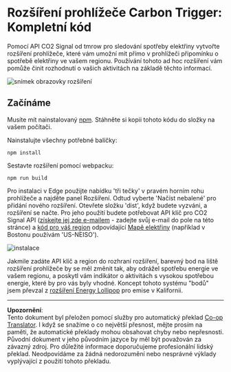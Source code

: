 <!--
CO_OP_TRANSLATOR_METADATA:
{
  "original_hash": "cbaf73f94a9ab4c680a10ef871e92948",
  "translation_date": "2025-08-28T03:47:50+00:00",
  "source_file": "5-browser-extension/solution/translation/README.es.md",
  "language_code": "cs"
}
-->
# Rozšíření prohlížeče Carbon Trigger: Kompletní kód

Pomocí API CO2 Signal od tmrow pro sledování spotřeby elektřiny vytvořte rozšíření prohlížeče, které vám umožní mít přímo v prohlížeči připomínku o spotřebě elektřiny ve vašem regionu. Používání tohoto ad hoc rozšíření vám pomůže činit rozhodnutí o vašich aktivitách na základě těchto informací.

![snímek obrazovky rozšíření](../../../../../translated_images/extension-screenshot.352c4c3ba54e4041ad2f6af749d562cc5705f527b5826efd53d11c3528f5ae45.cs.png)

## Začínáme

Musíte mít nainstalovaný [npm](https://npmjs.com). Stáhněte si kopii tohoto kódu do složky na vašem počítači.

Nainstalujte všechny potřebné balíčky:

```
npm install
```

Sestavte rozšíření pomocí webpacku:

```
npm run build
```

Pro instalaci v Edge použijte nabídku 'tři tečky' v pravém horním rohu prohlížeče a najděte panel Rozšíření. Odtud vyberte 'Načíst nebalené' pro přidání nového rozšíření. Otevřete složku 'dist', když budete vyzváni, a rozšíření se načte. Pro jeho použití budete potřebovat API klíč pro CO2 Signal API ([získejte jej zde e-mailem](https://www.co2signal.com/) - zadejte svůj e-mail do pole na této stránce) a [kód pro váš region](http://api.electricitymap.org/v3/zones) odpovídající [Mapě elektřiny](https://www.electricitymap.org/map) (například v Bostonu používám 'US-NEISO').

![instalace](../../../../../translated_images/install-on-edge.8bd0ee3ca7dcda1c5334b5195603a43c864e3b38d088b03d57376d25e77b9459.cs.png)

Jakmile zadáte API klíč a region do rozhraní rozšíření, barevný bod na liště rozšíření prohlížeče by se měl změnit tak, aby odrážel spotřebu energie ve vašem regionu, a poskytl vám indikátor o aktivitách s vysokou spotřebou energie, které by pro vás byly vhodné. Koncept tohoto systému "bodů" jsem převzal z [rozšíření Energy Lollipop](https://energylollipop.com/) pro emise v Kalifornii.

---

**Upozornění**:  
Tento dokument byl přeložen pomocí služby pro automatický překlad [Co-op Translator](https://github.com/Azure/co-op-translator). I když se snažíme o co největší přesnost, mějte prosím na paměti, že automatické překlady mohou obsahovat chyby nebo nepřesnosti. Původní dokument v jeho původním jazyce by měl být považován za závazný zdroj. Pro důležité informace doporučujeme profesionální lidský překlad. Neodpovídáme za žádná nedorozumění nebo nesprávné výklady vyplývající z použití tohoto překladu.